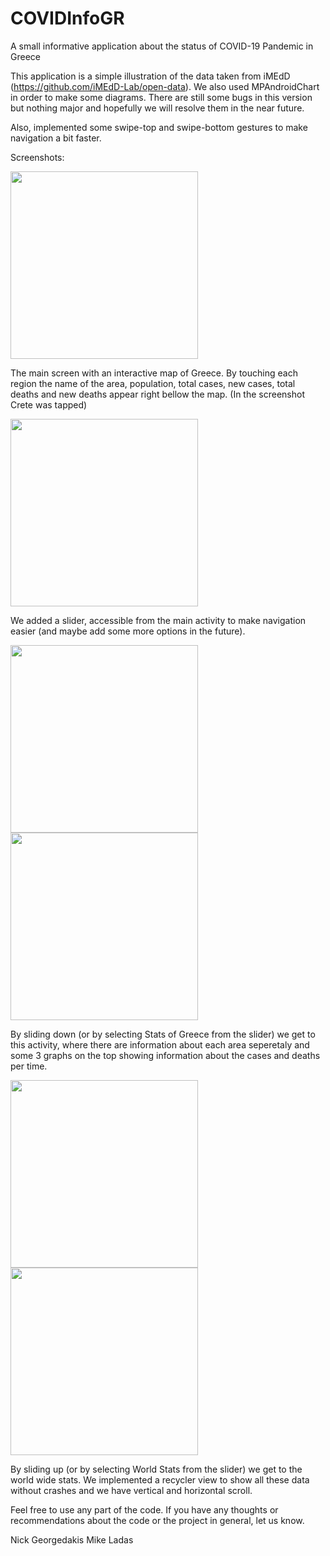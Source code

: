 # COVIDInfoGR
A small informative application about the status of COVID-19 Pandemic in Greece


This application is a simple illustration of the data taken from iMEdD (https://github.com/iMEdD-Lab/open-data). 
We also used MPAndroidChart in order to make some diagrams. There are still some bugs in this version but nothing major and hopefully we will resolve them in the near future.

Also, implemented some swipe-top and swipe-bottom gestures to make navigation a bit faster. 

Screenshots: 

<img src="images/mainMap.png" width=300>

The main screen with an interactive map of Greece. By touching each region the name of the area, population, total cases, new cases, total deaths and new deaths appear right bellow the map. (In the screenshot Crete was tapped)


<img src="images/menuSlider.png" width=300>

We added a slider, accessible from the main activity to make navigation easier (and maybe add some more options in the future).

<img src="images/stats_greek1.png" width=300> <img src="images/stats_greek2.png" width=300>


By sliding down (or by selecting Stats of Greece from the slider) we get to this activity, where there are information about each area seperetaly and some 3 graphs on the top showing information about the cases and deaths per time. 

<img src="images/stats_worlwide1.png" width=300> <img src="images/stats_worlwide2.png" width=300>


By sliding up (or by selecting World Stats from the slider) we get to the world wide stats. We implemented a recycler view to show all these data without crashes and we have vertical and horizontal scroll. 


Feel free to use any part of the code. If you have any thoughts or recommendations about the code or the project in general, let us know.


Nick Georgedakis 
Mike Ladas 
